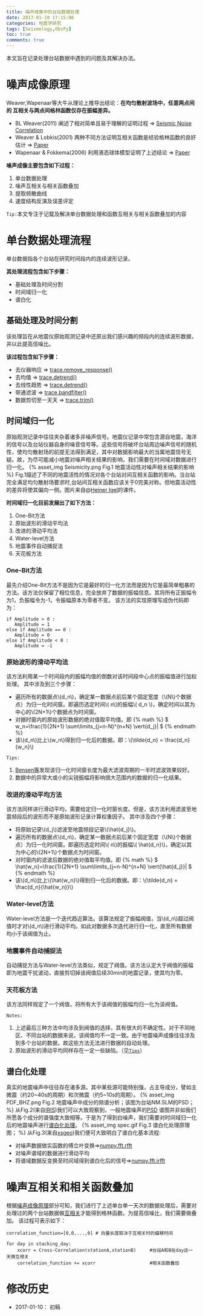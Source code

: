 ```yaml
---
title: 噪声成像中的台站数据处理
date: 2017-01-10 17:15:06
categories: 地震学研究
tags: [Seismology,ObsPy]
toc: true
comments: true
---
```

本文旨在记录处理台站数据中遇到的问题及其解决办法。

# 噪声成像原理
<span id="jump2">Weaver,Wapenaar</span>等大牛从理论上推导出结论：**在均匀散射波场中，任意两点间的
互相关与两点间格林函数仅存在振幅差异。**

* BL Weaver(2011) 阐述了相对简单且易于理解的证明过程 => [Seismic Noise Correlation](http://icmt.illinois.edu/workshops/fluctuations2011/Talks/Weaver_Richard_ICMT_May_2011.pdf)
* Weaver & Lobkis(2001) 两种不同方法证明互相关函数是经验格林函数的良好估计 => [Paper](http://asa.scitation.org/doi/pdf/10.1121/1.1417528)
* Wapenaar & Fokkema(2006) 利用液态球体模型证明了上述结论 => [Paper](http://library.seg.org/doi/abs/10.1190/1.2213955)

**噪声成像主要包含如下过程：**
1. 单台数据处理
2. 噪声互相关与相关函数叠加
3. 提取频散曲线
4. 速度结构反演及误差评定

`Tip:`本文专注于记载及解决单台数据处理和函数互相关与相关函数叠加的内容
# 单台数据处理流程
单台数据指各个台站在研究时间段内的连续波形记录。

**其处理流程包含如下步骤：**
* 基础处理及时间分割
* 时间域归一化
* 谱白化

## 基础处理及时间分割
该处理旨在从地震仪原始观测记录中还原出我们感兴趣的频段内的连续波形数据，并以此提高信噪比。

**该过程包含如下步骤：**
* 去仪器响应 => [trace.remove_response()](https://docs.obspy.org/tutorial/code_snippets/seismometer_correction_simulation.html)
* 去均值 => [trace.detrend()](https://docs.obspy.org/packages/autogen/obspy.core.trace.Trace.detrend.html)
* 去线性趋势 => [trace.detrend()](https://docs.obspy.org/packages/autogen/obspy.core.trace.Trace.detrend.html)
* 带通滤波 => [trace.bandfilter()](https://docs.obspy.org/packages/autogen/obspy.core.trace.Trace.filter.html)
* 数据剪切至一天天 => [trace.trim()](https://docs.obspy.org/packages/autogen/obspy.core.trace.Trace.trim.html)

## 时间域归一化
原始观测记录中往往夹杂着诸多非噪声信号。地震仪记录中常包含源自地震，海洋的信号以及台站仪器自身的噪音信号等。这些信号将破坏台站周边噪声信号的随机性，使均匀散射场的前提无法得到满足，其中对数据影响最大的当属地震信号无疑。故，为尽可能减小地震对噪声相关结果的影响，我们需要在时间域对数据进行归一化。
{% asset_img Seismicity.png Fig.1 地震活动性对噪声相关结果的影响  %}
Fig.1描述了不同的地震活性的情况对各个台站对间互相关函数的影响。当台站完全满足均匀散射场要求时,台站间互相关函数应该关于0完美对称。但地震活动性的差异将使其偏向一侧。图片来自@[Heiner Igel](https://www.geophysik.uni-muenchen.de/~igel/)的课件。

**时间域归一化目前发展出了如下方法：**
1. One-Bit方法
2. 原始波形的滑动平均法
3. 改进的滑动平均法
4. Water-level方法
5. 地震事件自动捕捉法
6. 天花板方法

### One-Bit方法
最先介绍One-Bit方法不是因为它是最好的归一化方法而是因为它是最简单粗暴的方法。该方法仅保留了相位信息，完全放弃了数据的振幅信息。其将所有正振幅令为1，负振幅令为-1，令振幅原本为零者不变。
该方法的实现原理写成伪代码即为：
``````````````````````````````
if Amplitude > 0 :
   Amplitude = 1
else if Amplitude == 0 :
   Amplitude = 0
else if Amplitude < 0 :
   Amplitude = -1
``````````````````````````````

### 原始波形的滑动平均法
该方法利用某一个时间段内的振幅均值的倒数对该时间段中心点的振幅值进行加权处理。
其中涉及到三个步骤：
* 遍历所有的数据点\\(d_n\\)，确定某一数据点前后某个固定宽度（\\(N\\)个数据点）为归一化时间窗。即遍历选定时间\\( n\\)的振幅\\( d_n \\)，确定时间以其为中心的\\(2N+1\\)个数据点为时间窗。
* 对据时窗内的原始波形数据的绝对值取平均值。即
{% math %}
$ w_n=\frac{1}{2N+1} \sum\limits_{j=n-N}^{n+N} \vert{d_j}| $
{% endmath %}
* 该\\(d_n\\)比上\\(w_n\\)得到归一化后的数据。即：\\(\tilde{d_n} = \frac{d_n}{w_n}\\)

<span id="jump">`Tips:`</span>
1. [Bensen等](http://ciei.colorado.edu/pubs/2007/2.pdf)发现该归一化时间窗长度为最大滤波周期的一半时滤波效果较好。
2. 数据中的异常大或小的尖锐振幅将影响很大范围内的数据的归一化结果。

### 改进的滑动平均方法
该方法同样进行滑动平均，需要给定归一化时窗长度。但是，该方法利用滤波至地震频段后的波形而不是原始波形记录计算权重因子。
其中涉及四个步骤：
* 将原始记录\\(d_j\\)滤波至地震频段记录\\(\hat{d_j}\\)。
* 遍历所有的数据点\\(d_n\\)，确定某一数据点前后某个固定宽度（\\(N\\)个数据点）为归一化时间窗。即遍历选定时间\\( n\\)的振幅\\( \hat{d_n}\\)，确定以其为中心的\\(2N+1\\)个数据点为时间窗。
* 对时窗内的滤波后数据的绝对值取平均值。即
{% math %}
$ \hat{w_n}=\frac{1}{2N+1} \sum\limits_{j=n-N}^{n+N} \vert{\hat{d_j}}| $
{% endmath %}
* 该\\(d_n\\)比上\\(\hat{w_n}\\)得到归一化后的数据。即：\\(\tilde{d_n} = \frac{d_n}{\hat{w_n}}\\)

### Water-level方法
Water-level方法是一个迭代趋近算法。该算法规定了振幅阀值，当\\(d_n\\)超过阀值时才对\\(d_n\\)进行滑动平均。如此对数据多次迭代进行归一化，直至所有数据均小于该阀值为止。

### 地震事件自动捕捉法
自动捕捉方法与Water-level方法类似，规定了阀值。该方法认定大于阀值的振幅即为地震干扰波动，直接剪切掉该阀值后续30min的地震记录，使其均为零。

### 天花板方法
该方法同样规定了一个阀值，将所有大于该阀值的振幅均归一化为该阀值。

`Notes:`
1. 上述最后三种方法中均涉及到阀值的选择，其有很大的不确定性。对于不同地区、不同台站的数据来说，该阀值均不一定一致。由于地震噪声成像往往涉及到多个台站的数据，故这些方法无法进行数据的自动处理。
2. 原始波形的滑动平均同样存在一定一些缺陷。（见[`Tips`](#jump)）

## 谱白化处理
真实的地震噪声中往往存在诸多源。其中某些源可能特别强，占主导成分，譬如主微震（约20~40s的周期）和次微震（约5~10s的周期）。
{% asset_img PDF_BHZ.png Fig.2 地震噪声中成分的频谱分析；该图为台站NM.SLM的PSD； %}
从Fig.2(来自[IRIS](https://ds.iris.edu/ds/products/noise-toolkit/))我们可以大致观察到，一般地震噪声的[PSD](http://web.eecs.utk.edu/~roberts/ECE504/PresentationSlides/PowerSpectralDensity.pdf) 谱图并非如我们所愿各个成分的谱强度大致相等。于是为了得到白噪声，我们需要对时间域归一化后的地震噪声进行[谱白化处理](http://www.xsgeo.com/course/spec.htm)。
{% asset_img spec.gif Fig.3 谱白化处理原理图； %}
从Fig.3(来自[xsgeo](http://www.xsgeo.com/course/spec.htm))我们便可大致明白了谱白化基本流程:
* 对噪声数据做实函数的傅立叶变换=>[numpy.fft.rfft](https://docs.scipy.org/doc/numpy/reference/generated/numpy.fft.rfft.html)
* 对噪声谱域的数据进行滑动平均
* 将谱域数据反变换至时间域得到谱白化后的信号=>[numpy.fft.irfft](https://docs.scipy.org/doc/numpy/reference/generated/numpy.fft.irfft.html#numpy.fft.irfft)

# 噪声互相关和相关函数叠加
根据[噪声成像原理](#jump2)部分可知，我们进行了上述单台单一天次的数据处理后，需要对处理过的两个台站数据做[互相关](http://mathworld.wolfram.com/Cross-CorrelationTheorem.html)才能得到格林函数。为提高信噪比，我们需要做叠加。
该过程可表示如下：
````````````````````
correlation_function=[0,0,...,0] # 向量长度取决于互相关时的偏移时间

for day in stacking_day:
    xcorr = Cross-Correlation(stationA,stationB)     #台站A和B在day这一天做互相关
    correlation_function += xcorr                    #相关函数叠加
````````````````````

# 修改历史
* 2017-01-10： 初稿

<script type="text/javascript"
   src="http://cdn.mathjax.org/mathjax/latest/MathJax.js?config=TeX-AMS-MML_HTMLorMML">
</script>
